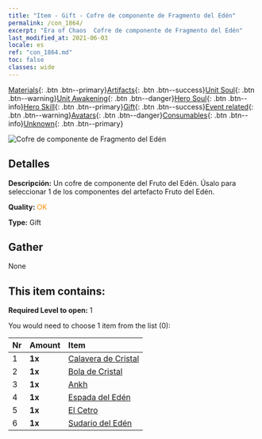 ```yaml
---
title: "Item - Gift - Cofre de componente de Fragmento del Edén"
permalink: /con_1864/
excerpt: "Era of Chaos  Cofre de componente de Fragmento del Edén"
last_modified_at: 2021-06-03
locale: es
ref: "con_1864.md"
toc: false
classes: wide
---
```

 [Materials](/ItemsES/){: .btn .btn--primary}[Artifacts](/ItemsES/Artifacts/){: .btn .btn--success}[Unit Soul](/ItemsES/UnitSoul/){: .btn .btn--warning}[Unit Awakening](/ItemsES/UnitAwakening/){: .btn .btn--danger}[Hero Soul](/ItemsES/HeroSoul/){: .btn .btn--info}[Hero Skill](/ItemsES/HeroSkill/){: .btn .btn--primary}[Gift](/ItemsES/Gift/){: .btn .btn--success}[Event related](/ItemsES/Events/){: .btn .btn--warning}[Avatars](/ItemsES/Avatars/){: .btn .btn--danger}[Consumables](/ItemsES/Consumables/){: .btn .btn--info}[Unknown](/ItemsES/Unknown/){: .btn .btn--primary}

 ![Cofre de componente de Fragmento del Edén](/images/t/i_907487.png)

## Detalles
 **Descripción:** Un cofre de componente del Fruto del Edén. Úsalo para seleccionar 1 de los componentes del artefacto Fruto del Edén.

 **Quality:** <span style="color: #FF8C00">OK</span>

 **Type:** Gift

## Gather

  None

## This item contains:

 **Required Level to open:** 1

 You would need to choose 1 item from the list (0):

  | Nr | Amount |     Item    |
  |:---|:-------|:------------|
  | 1 |  **1x** | [Calavera de Cristal](/ItemsES/art_182/) |  | 
  | 2 |  **1x** | [Bola de Cristal](/ItemsES/art_183/) |  | 
  | 3 |  **1x** | [Ankh](/ItemsES/art_184/) |  | 
  | 4 |  **1x** | [Espada del Edén](/ItemsES/art_185/) |  | 
  | 5 |  **1x** | [El Cetro](/ItemsES/art_186/) |  | 
  | 6 |  **1x** | [Sudario del Edén](/ItemsES/art_187/) |  | 
